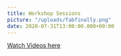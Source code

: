 ```yaml
---
title: Workshop Sessions
picture: "/uploads/fabfinally.png"
date: 2020-07-31T13:00:00.000+00:00
---
```


[Watch Videos here](https://www.youtube.com/watch?v=-8QKvu9d63Y&list=PLLgC0nB1k-MOOejzUJCHlUvnr8XuTJEnP)



